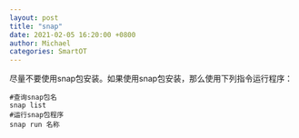 ```yaml
---
layout: post
title: "snap"
date: 2021-02-05 16:20:00 +0800
author: Michael
categories: SmartOT
---
```


尽量不要使用snap包安装。如果使用snap包安装，那么使用下列指令运行程序：

	#查询snap包名
	snap list
	#运行snap包程序
	snap run 名称